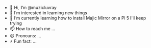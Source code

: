 - 👋 Hi, I’m @muzicluvray
- 👀 I’m interested in learning new things
- 🌱 I’m currently learning how to install Majic Mirror on a PI 5
I'll keep trying
- 📫 How to reach me ...
- 😄 Pronouns: ...
- ⚡ Fun fact: ...

<!---
muzicluvray/muzicluvray is a ✨ special ✨ repository because its `README.md` (this file) appears on your GitHub profile.
You can click the Preview link to take a look at your changes.
--->
